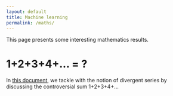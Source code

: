 ```yaml
---
layout: default
title: Machine learning
permalink: /maths/
---
```


This page presents some interesting mathematics results.

# 1+2+3+4+... = ?

In <a href="https://grfreche.github.io/pdfs/DivergentSeries.pdf" class="image fit">this document</a>, 
we tackle with the notion of divergent series by discussing the controversial sum 1+2+3+4+...
